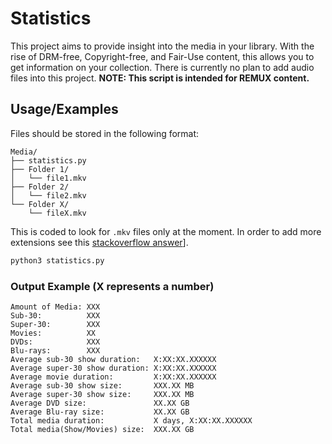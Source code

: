 # Statistics

This project aims to provide insight into the media in your library. With the rise of DRM-free, Copyright-free, and Fair-Use content, this allows you to get information on your collection. There is currently no plan to add audio files into this project. **NOTE: This script is intended for REMUX content.**

## Usage/Examples

Files should be stored in the following format:
```
Media/
├── statistics.py
├── Folder 1/
│   └── file1.mkv
├── Folder 2/
│   └── file2.mkv
└── Folder X/
    └── fileX.mkv
```

This is coded to look for `.mkv` files only at the moment. In order to add more extensions see this [stackoverflow answer](https://stackoverflow.com/a/4568638)].

```bash
python3 statistics.py
```

### Output Example (X represents a number)

```
Amount of Media: XXX
Sub-30:          XXX
Super-30:        XXX
Movies:          XX
DVDs:            XXX
Blu-rays:        XXX
Average sub-30 show duration:   X:XX:XX.XXXXXX
Average super-30 show duration: X:XX:XX.XXXXXX
Average movie duration:         X:XX:XX.XXXXXX
Average sub-30 show size:       XXX.XX MB
Average super-30 show size:     XXX.XX MB
Average DVD size:               XX.XX GB
Average Blu-ray size:           XX.XX GB
Total media duration:           X days, X:XX:XX.XXXXXX
Total media(Show/Movies) size:  XXX.XX GB
```
